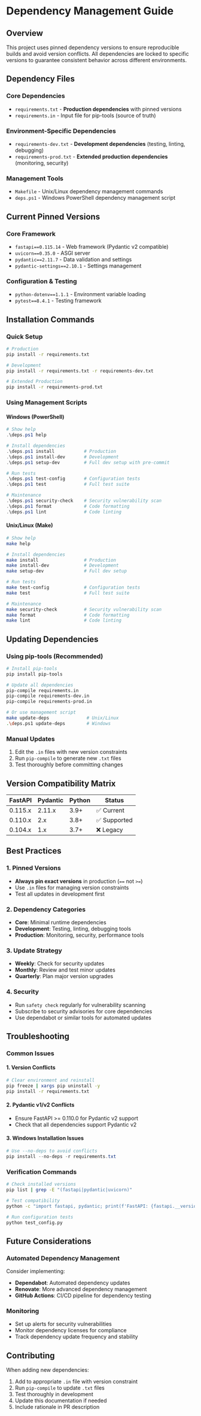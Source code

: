 # Dependency Management Guide

## Overview

This project uses pinned dependency versions to ensure reproducible builds and avoid version conflicts. All dependencies are locked to specific versions to guarantee consistent behavior across different environments.

## Dependency Files

### Core Dependencies
- `requirements.txt` - **Production dependencies** with pinned versions
- `requirements.in` - Input file for pip-tools (source of truth)

### Environment-Specific Dependencies
- `requirements-dev.txt` - **Development dependencies** (testing, linting, debugging)
- `requirements-prod.txt` - **Extended production dependencies** (monitoring, security)

### Management Tools
- `Makefile` - Unix/Linux dependency management commands
- `deps.ps1` - Windows PowerShell dependency management script

## Current Pinned Versions

### Core Framework
- `fastapi==0.115.14` - Web framework (Pydantic v2 compatible)
- `uvicorn==0.35.0` - ASGI server
- `pydantic==2.11.7` - Data validation and settings
- `pydantic-settings==2.10.1` - Settings management

### Configuration & Testing
- `python-dotenv==1.1.1` - Environment variable loading
- `pytest==8.4.1` - Testing framework

## Installation Commands

### Quick Setup
```bash
# Production
pip install -r requirements.txt

# Development
pip install -r requirements.txt -r requirements-dev.txt

# Extended Production
pip install -r requirements-prod.txt
```

### Using Management Scripts

#### Windows (PowerShell)
```powershell
# Show help
.\deps.ps1 help

# Install dependencies
.\deps.ps1 install           # Production
.\deps.ps1 install-dev       # Development
.\deps.ps1 setup-dev         # Full dev setup with pre-commit

# Run tests
.\deps.ps1 test-config       # Configuration tests
.\deps.ps1 test              # Full test suite

# Maintenance
.\deps.ps1 security-check    # Security vulnerability scan
.\deps.ps1 format            # Code formatting
.\deps.ps1 lint              # Code linting
```

#### Unix/Linux (Make)
```bash
# Show help
make help

# Install dependencies
make install                 # Production
make install-dev             # Development
make setup-dev               # Full dev setup

# Run tests
make test-config             # Configuration tests
make test                    # Full test suite

# Maintenance
make security-check          # Security vulnerability scan
make format                  # Code formatting
make lint                    # Code linting
```

## Updating Dependencies

### Using pip-tools (Recommended)
```bash
# Install pip-tools
pip install pip-tools

# Update all dependencies
pip-compile requirements.in
pip-compile requirements-dev.in
pip-compile requirements-prod.in

# Or use management script
make update-deps              # Unix/Linux
.\deps.ps1 update-deps        # Windows
```

### Manual Updates
1. Edit the `.in` files with new version constraints
2. Run `pip-compile` to generate new `.txt` files
3. Test thoroughly before committing changes

## Version Compatibility Matrix

| FastAPI | Pydantic | Python | Status |
|---------|----------|--------|--------|
| 0.115.x | 2.11.x   | 3.9+   | ✅ Current |
| 0.110.x | 2.x      | 3.8+   | ✅ Supported |
| 0.104.x | 1.x      | 3.7+   | ❌ Legacy |

## Best Practices

### 1. Pinned Versions
- **Always pin exact versions** in production (`==` not `>=`)
- Use `.in` files for managing version constraints
- Test all updates in development first

### 2. Dependency Categories
- **Core**: Minimal runtime dependencies
- **Development**: Testing, linting, debugging tools
- **Production**: Monitoring, security, performance tools

### 3. Update Strategy
- **Weekly**: Check for security updates
- **Monthly**: Review and test minor updates
- **Quarterly**: Plan major version upgrades

### 4. Security
- Run `safety check` regularly for vulnerability scanning
- Subscribe to security advisories for core dependencies
- Use dependabot or similar tools for automated updates

## Troubleshooting

### Common Issues

#### 1. Version Conflicts
```bash
# Clear environment and reinstall
pip freeze | xargs pip uninstall -y
pip install -r requirements.txt
```

#### 2. Pydantic v1/v2 Conflicts
- Ensure FastAPI >= 0.110.0 for Pydantic v2 support
- Check that all dependencies support Pydantic v2

#### 3. Windows Installation Issues
```powershell
# Use --no-deps to avoid conflicts
pip install --no-deps -r requirements.txt
```

### Verification Commands
```bash
# Check installed versions
pip list | grep -E "(fastapi|pydantic|uvicorn)"

# Test compatibility
python -c "import fastapi, pydantic; print(f'FastAPI: {fastapi.__version__}, Pydantic: {pydantic.__version__}')"

# Run configuration tests
python test_config.py
```

## Future Considerations

### Automated Dependency Management
Consider implementing:
- **Dependabot**: Automated dependency updates
- **Renovate**: More advanced dependency management
- **GitHub Actions**: CI/CD pipeline for dependency testing

### Monitoring
- Set up alerts for security vulnerabilities
- Monitor dependency licenses for compliance
- Track dependency update frequency and stability

## Contributing

When adding new dependencies:
1. Add to appropriate `.in` file with version constraint
2. Run `pip-compile` to update `.txt` files
3. Test thoroughly in development
4. Update this documentation if needed
5. Include rationale in PR description
